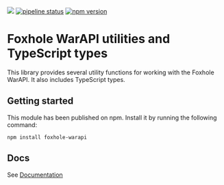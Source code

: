 ![](https://img.shields.io/badge/Coverage-92%25-83A603.svg?prefix=$coverage$)
[![pipeline status](https://github.com/art0rz/foxhole-warapi/actions/workflows/release.yml/badge.svg)](https://github.com/github/docs/actions/workflows/main.yml/badge.svg)
[![npm version](https://badge.fury.io/js/foxhole-warapi.svg)](https://www.npmjs.com/package/foxhole-warapi)
# Foxhole WarAPI utilities and TypeScript types
This library provides several utility functions for working with the Foxhole WarAPI. It also includes TypeScript types.

## Getting started
This module has been published on npm. Install it by running the following command:

```shell
npm install foxhole-warapi
```

## Docs
See [Documentation](docs/README.md)